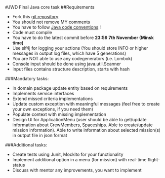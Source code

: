 #JWD Final Java core task
##Requirements 
* Fork this [git repository](https://github.com/Rement/jwd-core-final)
* You should not remove MY comments
* You have to follow [Java code conventions](https://www.oracle.com/java/technologies/javase/codeconventions-contents.html) ! 
* Code must compile 
* You have to do the latest commit before **23:59 7th November (Minsk time)**
* Use slf4j for logging your actions (You should store INFO or higher messages in output log files, which have 5 generations)
* You are NOT able to use any codegenerators (i.e. Lombok)
* Console input should be done using java.util.Scanner
* Input files contains structure description, starts with hash

###Mandatory tasks: 
* In domain package update entity based on requirements
* Implements service interfaces
* Extend missed criteria implementations
* Update custom exception with meaningful messages (feel free to create your own exceptions, if you need them)
* Populate context with missing implementation
* Design UI for ApplicationMenu (user should be able to get/update information about CrewMembers, Spaceships. 
Able to create/update mission information). 
Able to write information about selected mission(s) in output file in json format



###Additional tasks:
* Create tests using Junit, Mockito for your functionality
* Implement additional option in a menu (for mission) with real-time flight-status
* Discuss with mentor any improvements, you want to implement 